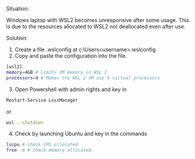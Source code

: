 Situation:

Windows laptop with WSL2 becomes unresponsive after some usage. This is due to the resources allocated to WSL2 not deallocated even after use.

Solution: 

1. Create a file .wslconfig at c:\Users\<username>\.wslconfig
2. Copy and paste the configuration into the file.

```sh
[wsl2]
memory=4GB # Limits VM memory in WSL 2 
processors=4 # Makes the WSL 2 VM use 4 virtual processors
```

3. Open Powershell with admin rights and key in

```sh
Restart-Service LxssManager
```
or
```sh
wsl --shutdown
```

4. Check by launching Ubuntu and key in the commands

```sh
lscpu # check CPU allocated
free -m # check memory allocated
```
